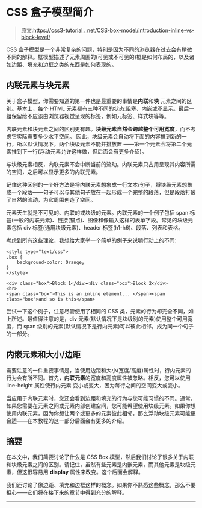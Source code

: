# CSS 盒子模型简介

> 原文:[https://css3-tutorial . net/CSS-box-model/introduction-inline-vs-block-level/](https://css3-tutorial.net/css-box-model/introduction-inline-vs-block-level/)

CSS 盒子模型是一个非常复杂的问题，特别是因为不同的浏览器在过去会有稍微不同的解释。框模型描述了元素周围的(可见或不可见的)框是如何布局的，以及诸如边距、填充和边框之类的东西是如何表现的。

## 内联元素与块元素

关于盒子模型，你需要知道的第一件也是最重要的事情是**内联**和**块** 元素之间的区别。基本上，每个 HTML 元素都有三种不同的状态:阻塞、内嵌或不显示。最后一组保留给不应该由浏览器视觉呈现的标签，例如元标签、样式块等等。

内联元素和块元素之间的区别更有趣。**块级元素自然会跨越整个可用宽度**，而不考虑它实际需要多少水平空间。 因此，块级元素会自动将下面的内容推到新的一行，所以默认情况下，两个块级元素不能并排放置 ——第一个元素会将第二个元素推到下一行(浮动元素允许这样做，但后面会有更多介绍)。

与块级元素相反，内联元素不会中断当前的流动。内联元素只占用呈现其内容所需的空间，之后可以显示更多的内联元素。

记住这种区别的一个好方法是将内联元素想象成一行文本/句子，将块级元素想象成一个段落——句子可以与其他句子放在一起形成一个完整的段落，但是段落打破了自然的流动，为它周围创造了空间。

<input type="hidden" name="IL_IN_ARTICLE">

元素天生就是不可见的、内联的或块级的元素。内联元素的一个例子包括 span 标签(一般的内联元素)、链接(锚点)、图像和像输入这样的表单字段。常见的块级元素包括 div 标签(通用块级元素)、header 标签(h1-h6)、段落、列表和表格。

考虑到所有这些理论，我想给大家举一个简单的例子来说明行动上的不同:

```
<style type="text/css">
.box {
	background-color: Orange;
}
</style>

<div class="box">Block 1</div><div class="box">Block 2</div>
<br>
<span class="box">This is an inline element... </span><span class="box">and so is this</span>
```

尝试一下这个例子，注意尽管使用了相同的 CSS 类，元素的行为却完全不同，如上所述。最值得注意的是，div 元素(默认情况下是块级别的元素)使用整个可用宽度，而 span 级别的元素(默认情况下是行内元素)可以彼此相邻，成为同一个句子的一部分。

## 内嵌元素和大小/边距

需要注意的一件重要事情是，当使用边距和大小(宽度/高度)属性时，行内元素的行为会有所不同。首先，**内联元素**的宽度和高度属性被忽略。相反，您可以使用 line-height 属性使行内元素 变小或变大，因为每行之间的空间变大或变小。

当应用于内联元素时，您还会看到边距和填充的行为与您可能习惯的不同。通常，如果您需要在元素之间或元素内部创建空间，您可能希望使用块级元素。如果你想使用内联元素，因为你想让两个或更多的元素彼此相邻，那么浮动块级元素可能更合适——在本教程的这一部分后面会有更多的介绍。

## 摘要

在本文中，我们简要讨论了什么是 CSS Box 模型，然后我们讨论了很多关于内联和块级元素之间的区别。请记住，虽然有些元素是内嵌元素，而其他元素是块级元素，但这很容易用 **display** 属性来改变。这个后面会解释。

我们还讨论了像边距、填充和边框这样的概念。如果你不熟悉这些概念，那么不要担心——它们将在接下来的章节中得到充分的解释。

* * *